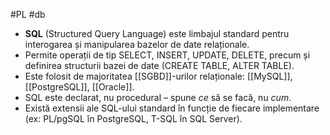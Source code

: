 #PL #db

- **SQL** (Structured Query Language) este limbajul standard pentru interogarea și manipularea bazelor de date relaționale.
- Permite operații de tip SELECT, INSERT, UPDATE, DELETE, precum și definirea structurii bazei de date (CREATE TABLE, ALTER TABLE).
- Este folosit de majoritatea [[SGBD]]-urilor relaționale: [[MySQL]], [[PostgreSQL]], [[Oracle]].
- SQL este declarat, nu procedural – spune *ce* să se facă, nu *cum*.
- Există extensii ale SQL-ului standard în funcție de fiecare implementare (ex: PL/pgSQL în PostgreSQL, T-SQL în SQL Server).
